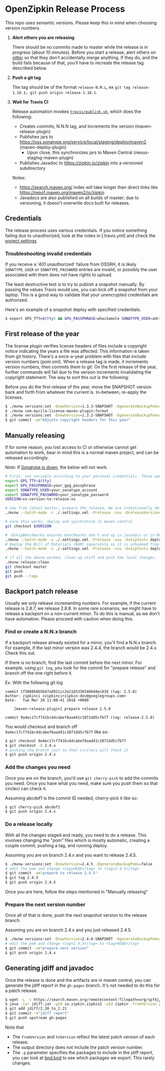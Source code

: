 # OpenZipkin Release Process

This repo uses semantic versions. Please keep this in mind when choosing version numbers.

1. **Alert others you are releasing**

   There should be no commits made to master while the release is in progress (about 10 minutes). Before you start
   a release, alert others on [gitter](https://gitter.im/openzipkin/zipkin) so that they don't accidentally merge
   anything. If they do, and the build fails because of that, you'll have to recreate the release tag described below.

1. **Push a git tag**

   The tag should be of the format `release-N.M.L`, ex `git tag release-1.18.1; git push origin release-1.18.1`.

1. **Wait for Travis CI**

   Release automation invokes [`travis/publish.sh`](travis/publish.sh), which does the following:
     * Creates commits, N.N.N tag, and increments the version (maven-release-plugin)
     * Publishes jars to https://oss.sonatype.org/service/local/staging/deploy/maven2 (maven-deploy-plugin)
       * Upon close, this synchronizes jars to Maven Central (nexus-staging-maven-plugin)
     * Publishes Javadoc to https://zipkin.io/zipkin into a versioned subdirectory

   Notes:
     * https://search.maven.org/ index will take longer than direct links like https://repo1.maven.org/maven2/io/zipkin
     * Javadocs are also published on all builds of master; due to versioning, it doesn't
   overwrite docs built for releases.

## Credentials

The release process uses various credentials. If you notice something failing due to unauthorized,
look at the notes in [.travis.yml] and check the [project settings](https://travis-ci.org/github/openzipkin/zipkin/settings)

### Troubleshooting invalid credentials

If you receive a '401 unauthorized' failure from OSSRH, it is likely
`SONATYPE_USER` or `SONATYPE_PASSWORD` entries are invalid, or possibly the
user associated with them does not have rights to upload.

The least destructive test is to try to publish a snapshot manually. By passing
the values Travis would use, you can kick off a snapshot from your laptop. This
is a good way to validate that your unencrypted credentials are authorized.

Here's an example of a snapshot deploy with specified credentials.
```bash
$ export GPG_TTY=$(tty) && GPG_PASSPHRASE=whackamole SONATYPE_USER=adrianmole SONATYPE_PASSWORD=ed6f20bde9123bbb2312b221 TRAVIS_PULL_REQUEST=false TRAVIS_TAG= TRAVIS_BRANCH=master travis/publish.sh
```

## First release of the year

The license plugin verifies license headers of files include a copyright notice indicating the years a file was affected.
This information is taken from git history. There's a once-a-year problem with files that include version numbers (pom.xml).
When a release tag is made, it increments version numbers, then commits them to git. On the first release of the year,
further commands will fail due to the version increments invalidating the copyright statement. The way to sort this out is
the following:

Before you do the first release of the year, move the SNAPSHOT version back and forth from whatever the current is.
In-between, re-apply the licenses.
```bash
$ ./mvnw versions:set -DnewVersion=1.3.3-SNAPSHOT -DgenerateBackupPoms=false
$ ./mvnw com.mycila:license-maven-plugin:format
$ ./mvnw versions:set -DnewVersion=1.3.2-SNAPSHOT -DgenerateBackupPoms=false
$ git commit -am"Adjusts copyright headers for this year"
```

## Manually releasing

If for some reason, you lost access to CI or otherwise cannot get automation to work, bear in mind
this is a normal maven project, and can be released accordingly.

*Note:* If [Sonatype is down](https://status.sonatype.com/), the below will not work.

```bash
# First, set variable according to your personal credentials. These would normally be decrypted from .travis.yml
export GPG_TTY=$(tty)
export GPG_PASSPHRASE=your_gpg_passphrase
export SONATYPE_USER=your_sonatype_account
export SONATYPE_PASSWORD=your_sonatype_password
VERSION=xx-version-to-release-xx

# now from latest master, prepare the release. We are intentionally deferring pushing commits
./mvnw --batch-mode -s ./.settings.xml -Prelease -nsu -DreleaseVersion=$VERSION -Darguments="-DskipTests" release:prepare -DpushChanges=false

# once this works, deploy and synchronize to maven central
git checkout $VERSION

# -DskipBenchmarks ensures benchmarks don't end up in javadocs or in Maven Central
./mvnw --batch-mode -s ./.settings.xml -Prelease -nsu -DskipTests deploy -DskipBenchmarks -pl -:brave-bom
# Deploy the Bill of Materials (BOM) separately as it is unhooked from the main project intentionally
./mvnw --batch-mode -s ./.settings.xml -Prelease -nsu -DskipTests deploy -f brave-bom/pom.xml

# if all the above worked, clean up stuff and push the local changes.
./mvnw release:clean
git checkout master
git push
git push --tags
```

## Backport patch release

Usually we only release incrementing numbers. For example, if the current
release is 2.8.7, we release 2.8.8. In some rare scenarios, we might have
to release a backport on a non-current minor. To do this is manual, as we
don't have automation. Please proceed with caution when doing this.

### Find or create a N.N.x branch

If a backport release already existed for a minor, you'll find a N.N.x branch. For example, if the last minor version was 2.4.4, the branch would
be 2.4.x. Check this out.

If there is no branch, find the last commit before the next minor. For
example, using `git log`, you look for the commit for "prepare release"
and branch off the one right before it.

Ex. With the following git log
```
commit 1f5808b0b5bd7ad911cc2e21d3336540bd4ec83d (tag: 2.5.0)
Author: zipkinci <zipkinci+zipkin-dev@googlegroups.com>
Date:   Tue Mar 20 11:08:41 2018 +0000

    [maven-release-plugin] prepare release 2.5.0

commit 9a4ec17cf741bc4dcabef8aad41c1071dd5cfb77 (tag: release-2.5.0)
```

You would checkout and branch off `9a4ec17cf741bc4dcabef8aad41c1071dd5cfb77` like so:

```bash
$ git checkout 9a4ec17cf741bc4dcabef8aad41c1071dd5cfb77
$ git checkout -b 2.4.x
# pushing the branch just so that circleci will check it
$ git push origin 2.4.x
```

### Add the changes you need
Once you are on the branch, you'd use `git cherry-pick` to add the
commits you need. Once you have what you need, make sure you push
them so that circleci can check it.

Assuming abcdef1 is the commit ID needed, cherry-pick it like so:
```bash
$ git cherry-pick abcdef1
$ git push origin 2.4.x
```

### Do a release locally
With all the changes staged and ready, you need to do a release.
This involves changing the "pom" files which is mostly automatic,
creating a couple commit, pushing a tag, and running deploy.

Assuming you are on branch 2.4.x and you want to release 2.4.5.
```bash
$ ./mvnw versions:set -DnewVersion=2.4.5 -DgenerateBackupPoms=false
# edit the pom and change <tag>HEAD</tag> to <tag>2.4.5</tag>
$ git commit -am"prepare to release 2.4.5"
$ git tag 2.4.5
$ git push origin 2.4.5
```

Once you are here, follow the steps mentioned in "Manually releasing"

### Prepare the next version number
Once all of that is done, push the next snapshot version to the
release branch.

Assuming you are on branch 2.4.x and you just released 2.4.5.
```bash
$ ./mvnw versions:set -DnewVersion=2.4.6-SNAPSHOT -DgenerateBackupPoms=false
# edit the pom and change <tag>2.4.5</tag> to <tag>HEAD</tag>
$ git commit -am"prepare next version"
$ git push origin 2.4.x
```

## Generating jdiff and javadoc

Once the release is done and the artifacts are in maven central, you can generate
the jdiff report in the `gh-pages` branch. It's not needed to do this for a
patch release.

```bash
$ wget -L -c https://search.maven.org/remotecontent?filepath=org/spf4j/spf4j-jdiff-maven-plugin/8.8.1/spf4j-jdiff-maven-plugin-8.8.1-uber.jar -O jdiff.jar
$ java -jar jdiff.jar -gId io.zipkin.zipkin2 -aId zipkin -fromVersion 2.20.2 -toVersion 2.21.3 -o jdiff/2.20_to_2.21 -p 'zipkin2 zipkin2.storage zipkin2.codec zipkin2.v1'
$ git add jdiff/2.20_to_2.21
$ git commit -m"jdiff report"
$ git push upstream gh-pages
```

Note that
* The `fromVersion` and `toVersion` reflect the latest patch version of each release.
* The output directory does not include the patch version number.
* The `-p` parameter specifies the packages to include in the jdiff report,
you can look at [bnd.bnd](brave/bnd.bnd) to see which packages we export. This rarely changes.
